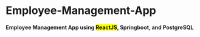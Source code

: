 # Employee-Management-App

<b>Employee Management App<b> using <mark>ReactJS</mark>, Springboot, and PostgreSQL
